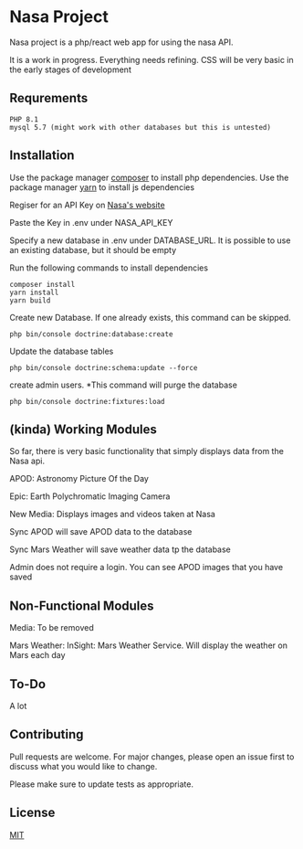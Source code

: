 # Nasa Project

Nasa project is a php/react web app for using the nasa API.

It is a work in progress. Everything needs refining. CSS will be very basic in the early stages of development

## Requrements
```
PHP 8.1
mysql 5.7 (might work with other databases but this is untested)
```

## Installation

Use the package manager [composer](https://getcomposer.org) to install php dependencies.
Use the package manager [yarn](https://yarnpkg.com) to install js dependencies 

Regiser for an API Key on [Nasa's website](https://api.nasa.gov)

Paste the Key in .env under NASA_API_KEY

Specify a new database in .env under DATABASE_URL. It is possible to use an existing database, but it should be empty


Run the following commands to install dependencies
```
composer install
yarn install
yarn build
```

Create new Database. If one already exists, this command can be skipped.
```
php bin/console doctrine:database:create
```
Update the database tables
```
php bin/console doctrine:schema:update --force
```
create admin users. *This command will purge the database
```
php bin/console doctrine:fixtures:load
```


## (kinda) Working  Modules
So far, there is very basic functionality that simply displays data from the Nasa api.

APOD: Astronomy Picture Of the Day

Epic: Earth Polychromatic Imaging Camera

New Media: Displays images and videos taken at Nasa

Sync APOD will save APOD data to the database

Sync Mars Weather will save weather data tp the database

Admin does not require a login. You can see APOD images that you have saved

## Non-Functional Modules
Media: To be removed

Mars Weather: InSight: Mars Weather Service. Will display the weather on Mars each day

## To-Do
A lot
## Contributing

Pull requests are welcome. For major changes, please open an issue first
to discuss what you would like to change.

Please make sure to update tests as appropriate.

## License

[MIT](https://choosealicense.com/licenses/mit/)
